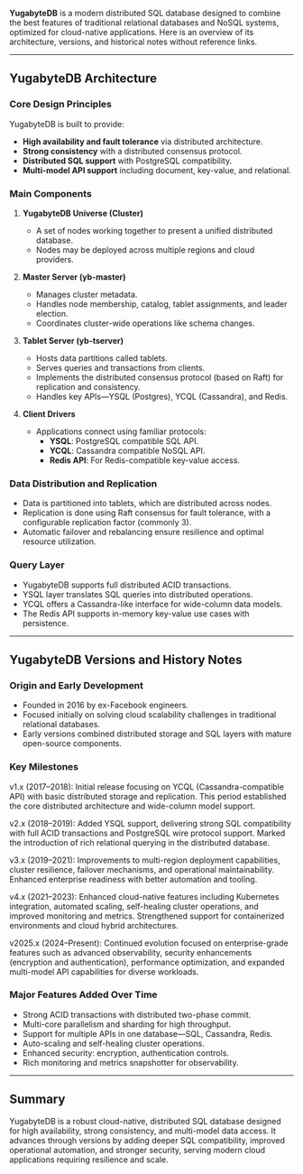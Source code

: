 **YugabyteDB** is a modern distributed SQL database designed to combine the best features of traditional relational 
databases and NoSQL systems, optimized for cloud-native applications. Here is an overview of its architecture, versions, 
and historical notes without reference links.

***

## YugabyteDB Architecture

### Core Design Principles
YugabyteDB is built to provide:
- **High availability and fault tolerance** via distributed architecture.
- **Strong consistency** with a distributed consensus protocol.
- **Distributed SQL support** with PostgreSQL compatibility.
- **Multi-model API support** including document, key-value, and relational.

### Main Components

1. **YugabyteDB Universe (Cluster)**
   - A set of nodes working together to present a unified distributed database.
   - Nodes may be deployed across multiple regions and cloud providers.

2. **Master Server (yb-master)**
   - Manages cluster metadata.
   - Handles node membership, catalog, tablet assignments, and leader election.
   - Coordinates cluster-wide operations like schema changes.

3. **Tablet Server (yb-tserver)**
   - Hosts data partitions called tablets.
   - Serves queries and transactions from clients.
   - Implements the distributed consensus protocol (based on Raft) for replication and consistency.
   - Handles key APIs—YSQL (Postgres), YCQL (Cassandra), and Redis.

4. **Client Drivers**
   - Applications connect using familiar protocols:
     - **YSQL**: PostgreSQL compatible SQL API.
     - **YCQL**: Cassandra compatible NoSQL API.
     - **Redis API**: For Redis-compatible key-value access.

### Data Distribution and Replication
- Data is partitioned into tablets, which are distributed across nodes.
- Replication is done using Raft consensus for fault tolerance, with a configurable replication factor (commonly 3).
- Automatic failover and rebalancing ensure resilience and optimal resource utilization.

### Query Layer
- YugabyteDB supports full distributed ACID transactions.
- YSQL layer translates SQL queries into distributed operations.
- YCQL offers a Cassandra-like interface for wide-column data models.
- The Redis API supports in-memory key-value use cases with persistence.

***

## YugabyteDB Versions and History Notes

### Origin and Early Development
- Founded in 2016 by ex-Facebook engineers.
- Focused initially on solving cloud scalability challenges in traditional relational databases.
- Early versions combined distributed storage and SQL layers with mature open-source components.

### Key Milestones
v1.x (2017–2018):
Initial release focusing on YCQL (Cassandra-compatible API) with basic distributed storage and replication. This period established the core distributed architecture and wide-column model support.

v2.x (2018–2019):
Added YSQL support, delivering strong SQL compatibility with full ACID transactions and PostgreSQL wire protocol support. Marked the introduction of rich relational querying in the distributed database.

v3.x (2019–2021):
Improvements to multi-region deployment capabilities, cluster resilience, failover mechanisms, and operational maintainability. Enhanced enterprise readiness with better automation and tooling.

v4.x (2021–2023):
Enhanced cloud-native features including Kubernetes integration, automated scaling, self-healing cluster operations, and improved monitoring and metrics. Strengthened support for containerized environments and cloud hybrid architectures.

v2025.x (2024–Present):
Continued evolution focused on enterprise-grade features such as advanced observability, security enhancements (encryption and authentication), performance optimization, and expanded multi-model API capabilities for diverse workloads.

### Major Features Added Over Time
- Strong ACID transactions with distributed two-phase commit.
- Multi-core parallelism and sharding for high throughput.
- Support for multiple APIs in one database—SQL, Cassandra, Redis.
- Auto-scaling and self-healing cluster operations.
- Enhanced security: encryption, authentication controls.
- Rich monitoring and metrics snapshotter for observability.

***

## Summary
YugabyteDB is a robust cloud-native, distributed SQL database designed for high availability, strong consistency, and multi-model data access. It advances through versions by adding deeper SQL compatibility, improved operational automation, and stronger security, serving modern cloud applications requiring resilience and scale.
